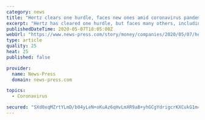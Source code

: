 ```yaml
---
category: news
title: "Hertz clears one hurdle, faces new ones amid coronavirus pandemic"
excerpt: "Hertz has cleared one hurdle, but faces many others, including a lawsuit over its sudden mass layoffs. Check out this story on news-press.com:"
publishedDateTime: 2020-05-07T18:05:00Z
webUrl: "https://www.news-press.com/story/money/companies/2020/05/07/hertz-clears-one-hurdle-faces-more-including-federal-lawsuit-over-layoffs/5175629002/"
type: article
quality: 25
heat: 25
published: false

provider:
  name: News-Press
  domain: news-press.com

topics:
  - Coronavirus

secured: "SXd0xqMZrtYLmD/b04yLeN+oKuAz6qHvLmXR9aB+yhGCgYdrigcrKXCukG1m4adCampFsX2OXC8/lIdRKcQWIa6oE9W8GwdktAL1FwrD8BR3ze8+eCFZ50AHqtGU4udaIG3PHGwN+1r+jGjuX/3Mfev+LmlwoavRe6oGH5eI4xDqXREAjwL0f3b1141ux2lEV9Feq/pFhYl+GtlYo9hSryT8nyY7Iv1AOTHDn5wH5ha3wcRBad8vvRopOo6cdvLo82rDd3JXafRj417g1UgE6y1tjziOtjD8rJDR76Cd2OdSKS0B1h9bZpBpiDOv4NRDDAyPud3EGIzXbcdeHT9fcLzoI5Rvrx0rnUWJeMihXTATNPJaDKz+nggxIrNXDMkKpzAAACn27E/avQ7Qq4PhGwO4q5Rx4eZfydeK1BuAMFxVT4W9CneOeKWtmL2MFg/+KnPDfDclQOWsNLeWykC7sM0rjvKNEkQINdr3vIRuRKE=;HByqxX3rlAw68ovMPBlFrA=="
---
```


